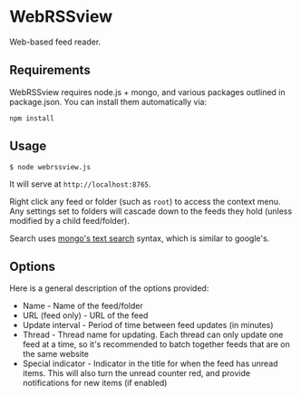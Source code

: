 # WebRSSview

Web-based feed reader.

## Requirements

WebRSSview requires node.js + mongo, and various packages outlined in package.json.
You can install them automatically via:

`npm install`

## Usage

`$ node webrssview.js`

It will serve at `http://localhost:8765`.

Right click any feed or folder (such as `root`) to access the context menu.
Any settings set to folders will cascade down to the feeds they hold (unless modified by a child feed/folder).

Search uses [mongo's text search](https://docs.mongodb.com/manual/text-search/) syntax, which is similar to google's.

## Options

Here is a general description of the options provided:

 * Name - Name of the feed/folder
 * URL (feed only) - URL of the feed
 * Update interval - Period of time between feed updates (in minutes)
 * Thread - Thread name for updating. Each thread can only update one feed at a time, so it's recommended
     to batch together feeds that are on the same website
 * Special indicator - Indicator in the title for when the feed has unread items.
     This will also turn the unread counter red, and provide notifications for new items (if enabled)
